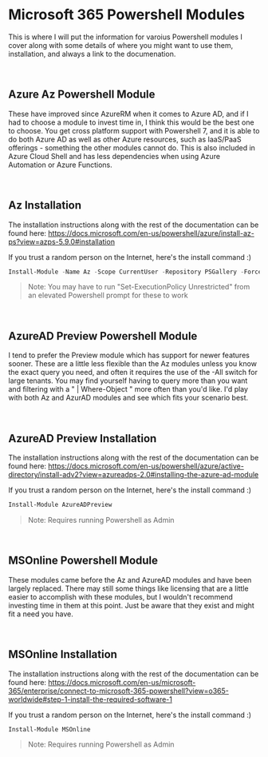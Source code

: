 # Microsoft 365 Powershell Modules

This is where I will put the information for varoius Powershell modules I cover along with some details of where you might want to use them, installation, and always a link to the documenation.
<p>&nbsp;</p>

## Azure Az Powershell Module

These have improved since AzureRM when it comes to Azure AD, and if I had to choose a module to invest time in, I think this would be the best one to choose. You get cross platform support with Powershell 7, and it is able to do both Azure AD as well as other Azure resources, such as IaaS/PaaS offerings - something the other modules cannot do. This is also included in Azure Cloud Shell and has less dependencies when using Azure Automation or Azure Functions.
<p>&nbsp;</p>

## Az Installation

The installation instructions along with the rest of the documentation can be found here: <https://docs.microsoft.com/en-us/powershell/azure/install-az-ps?view=azps-5.9.0#installation>

If you trust a random person on the Internet, here's the install command :)

```Powershell
Install-Module -Name Az -Scope CurrentUser -Repository PSGallery -Force
```

> Note: You may have to run "Set-ExecutionPolicy Unrestricted" from an elevated Powershell prompt for these to work
<p>&nbsp;</p>

## AzureAD Preview Powershell Module

I tend to prefer the Preview module which has support for newer features sooner. These are a little less flexible than the Az modules unless you know the exact query you need, and often it requires the use of the -All switch for large tenants. You may find yourself having to query more than you want and filtering with a " | Where-Object " more often than you'd like. I'd play with both Az and AzurAD modules and see which fits your scenario best.
<p>&nbsp;</p>

## AzureAD Preview Installation

The installation instructions along with the rest of the documentation can be found here: <https://docs.microsoft.com/en-us/powershell/azure/active-directory/install-adv2?view=azureadps-2.0#installing-the-azure-ad-module>

If you trust a random person on the Internet, here's the install command :)

```Powershell
Install-Module AzureADPreview
```

> Note: Requires running Powershell as Admin
<p>&nbsp;</p>

## MSOnline Powershell Module

These modules came before the Az and AzureAD modules and have been largely replaced. There may still some things like licensing that are a little easier to accomplish with these modules, but I wouldn't recommend investing time in them at this point. Just be aware that they exist and might fit a need you have.
<p>&nbsp;</p>

## MSOnline Installation

The installation instructions along with the rest of the documentation can be found here: <https://docs.microsoft.com/en-us/microsoft-365/enterprise/connect-to-microsoft-365-powershell?view=o365-worldwide#step-1-install-the-required-software-1>

If you trust a random person on the Internet, here's the install command :)

```Powershell
Install-Module MSOnline
```

> Note: Requires running Powershell as Admin
<p>&nbsp;</p>


